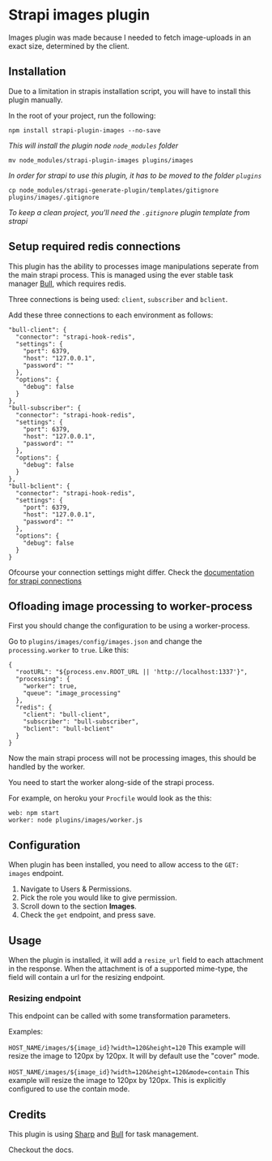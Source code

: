 # Strapi images plugin

Images plugin was made because I needed to fetch image-uploads in an exact size, determined by the client.

## Installation

Due to a limitation in strapis installation script, you will have to install this plugin manually.

In the root of your project, run the following:
```
npm install strapi-plugin-images --no-save
```
*This will install the plugin node `node_modules` folder*

```
mv node_modules/strapi-plugin-images plugins/images
```
*In order for strapi to use this plugin, it has to be moved to the folder `plugins`*

```
cp node_modules/strapi-generate-plugin/templates/gitignore plugins/images/.gitignore
```
*To keep a clean project, you'll need the `.gitignore` plugin template from strapi*

## Setup required redis connections

This plugin has the ability to processes image manipulations seperate from the main strapi process. This is managed using the ever stable task manager [Bull](https://www.npmjs.com/package/bull), which requires redis.

Three connections is being used: `client`, `subscriber` and `bclient`.

Add these three connections to each environment as follows:
```
"bull-client": {
  "connector": "strapi-hook-redis",
  "settings": {
    "port": 6379,
    "host": "127.0.0.1",
    "password": ""
  },
  "options": {
    "debug": false
  }
},
"bull-subscriber": {
  "connector": "strapi-hook-redis",
  "settings": {
    "port": 6379,
    "host": "127.0.0.1",
    "password": ""
  },
  "options": {
    "debug": false
  }
},
"bull-bclient": {
  "connector": "strapi-hook-redis",
  "settings": {
    "port": 6379,
    "host": "127.0.0.1",
    "password": ""
  },
  "options": {
    "debug": false
  }
}
```
Ofcourse your connection settings might differ. Check the [documentation for strapi connections](https://strapi.io/documentation/3.x.x/configurations/configurations.html#database)

## Ofloading image processing to worker-process

First you should change the configuration to be using a worker-process.

Go to `plugins/images/config/images.json` and change the `processing.worker` to `true`. Like this:
```
{
  "rootURL": "${process.env.ROOT_URL || 'http://localhost:1337'}",
  "processing": {
    "worker": true,
    "queue": "image_processing"
  },
  "redis": {
    "client": "bull-client",
    "subscriber": "bull-subscriber",
    "bclient": "bull-bclient"
  }
}
```

Now the main strapi process will not be processing images, this should be handled by the worker.

You need to start the worker along-side of the strapi process.

For example, on heroku your `Procfile` would look as the this:
```
web: npm start
worker: node plugins/images/worker.js
```

## Configuration

When plugin has been installed, you need to allow access to the `GET: images` endpoint.

1. Navigate to Users & Permissions.
2. Pick the role you would like to give permission.
3. Scroll down to the section **Images**.
4. Check the `get` endpoint, and press save.

## Usage

When the plugin is installed, it will add a `resize_url` field to each attachment in the response. When the attachment is of a supported mime-type, the field will contain a url for the resizing endpoint.

### Resizing endpoint

This endpoint can be called with some transformation parameters.

Examples:

```HOST_NAME/images/${image_id}?width=120&height=120```
This example will resize the image to 120px by 120px. It will by default use the "cover" mode.

```HOST_NAME/images/${image_id}?width=120&height=120&mode=contain```
This example will resize the image to 120px by 120px. This is explicitly configured to use the contain mode.

## Credits

This plugin is using [Sharp](https://www.npmjs.com/package/sharp) and [Bull](https://www.npmjs.com/package/bull) for task management.

Checkout the docs.
